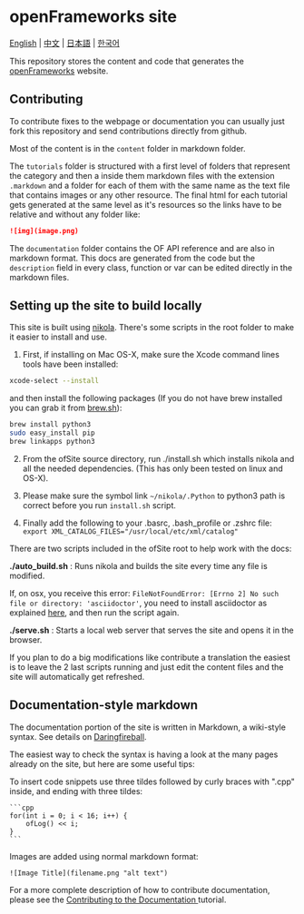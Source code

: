 # openFrameworks site

[English](README.md) | [中文](README-zh.md) | [日本語](README-ja.md) | [한국어](README-ko.md)


This repository stores the content and code that generates the [openFrameworks](http://openFrameworks.cc/) website.

## Contributing

To contribute fixes to the webpage or documentation you can usually just fork this repository and send contributions directly from github.

Most of the content is in the `content` folder in markdown folder.

The `tutorials` folder is structured with a first level of folders that represent the category and then a inside them markdown files with the extension `.markdown` and a folder for each of them with the same name as the text file that contains images or any other resource. The final html for each tutorial gets generated at the same level as it's resources so the links have to be relative and without any folder like:

```md
![img](image.png)
```

The `documentation` folder contains the OF API reference and are also in markdown format. This docs are generated from the code but the `description` field in every class, function or var can be edited directly in the markdown files.

## Setting up the site to build locally

This site is built using [nikola](https://getnikola.com). There's some scripts in the root folder to make it easier to install and use.

1. First, if installing on Mac OS-X, make sure the Xcode command lines tools have been installed:

  ```bash
  xcode-select --install
  ```
  and then install the following packages (If you do not have brew installed you can grab it from [brew.sh](http://brew.sh/)):

  ```bash
  brew install python3
  sudo easy_install pip
  brew linkapps python3
  ```

2. From the ofSite source directory, run ./install.sh which installs nikola and all the needed dependencies. (This has only been tested on linux and OS-X). 

3. Please make sure the symbol link `~/nikola/.Python` to python3 path is correct before you run `install.sh` script.

4. Finally add the following to your .basrc, .bash_profile or .zshrc file:
  `export XML_CATALOG_FILES="/usr/local/etc/xml/catalog"`

There are two scripts included in the ofSite root to help work with the docs:

**./auto_build.sh** : Runs nikola and builds the site every time any file is modified.

If, on osx, you receive this error: `FileNotFoundError: [Errno 2] No such file or directory: 'asciidoctor'`, you need to install asciidoctor as explained [here](http://asciidoctor.org/docs/install-asciidoctor-macosx/), and then run the script again.

**./serve.sh** : Starts a local web server that serves the site and opens it in the browser.

If you plan to do a big modifications like contribute a translation the easiest is to leave the 2 last scripts running and just edit the content files and the site will automatically get refreshed.

## Documentation-style markdown

The documentation portion of the site is written in Markdown, a wiki-style syntax. See details on [Daringfireball](http://daringfireball.net/projects/markdown/).

The easiest way to check the syntax is having a look at the many pages already on the site, but here are some useful tips:

To insert code snippets use three tildes followed by curly braces with ".cpp" inside, and ending with three tildes:

	```cpp
	for(int i = 0; i < 16; i++) {
		ofLog() << i;
	}
	```


Images are added using normal markdown format:

    ![Image Title](filename.png "alt text")

For a more complete description of how to contribute documentation, please see the [Contributing to the Documentation ](http://openframeworks.cc/learning/08_other/contributing/) tutorial.
